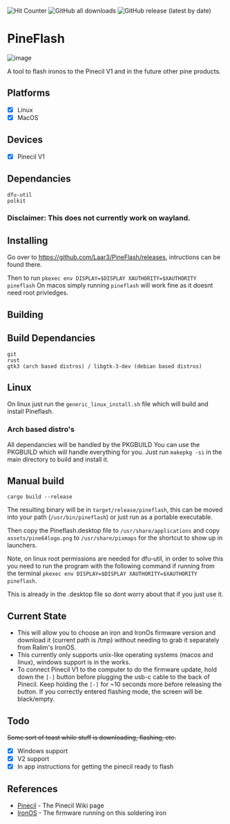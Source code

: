 ![Hit Counter](https://img.shields.io/endpoint?color=blue&style=flat-square&url=https%3A%2F%2Fhits.dwyl.com%2Fspagett1%2Fpineflash.json)
![GitHub all downloads](https://img.shields.io/github/downloads/spagett1/pineflash/total?color=blue&style=flat-square)
![GitHub release (latest by date)](https://img.shields.io/github/v/release/spagett1/pineflash?style=flat-square)

# PineFlash
![image](https://user-images.githubusercontent.com/77225642/192753666-1a0e2bf4-b5ec-4e35-ba31-aae9043e04b9.png)

A tool to flash ironos to the Pinecil V1 and in the future other pine products.

## Platforms
- [x] Linux
- [x] MacOS

## Devices
- [x] Pinecil V1

## Dependancies
```
dfu-util
polkit
```

### Disclaimer: This does not currently work on wayland.
## Installing
Go over to https://github.com/Laar3/PineFlash/releases, intructions can be found there.

Then to run 
`pkexec env DISPLAY=$DISPLAY XAUTHORITY=$XAUTHORITY pineflash`
On macos simply running `pineflash` will work fine as it doesnt need root privledges. 

## Building
## Build Dependancies
```
git
rust
gtk3 (arch based distros) / libgtk-3-dev (debian based distros)
```

## Linux
On linux just run the `generic_linux_install.sh` file which will build and install Pineflash.

### Arch based distro's
All dependancies will be handled by the PKGBUILD
You can use the PKGBUILD which will handle everything for you.
Just run `makepkg -si` in the main directory to build and install it.


## Manual build
```
cargo build --release
```
The resulting binary will be in `target/release/pineflash`, this can be moved into your path (`/usr/bin/pineflash`) or just run as a portable executable.

Then copy the Pineflash.desktop file to `/usr/share/applications` and copy `assets/pine64logo.png` to `/usr/share/pixmaps` for the shortcut to show up in launchers.

Note, on linux root permissions are needed for dfu-util, in order to solve this you need to run the program with the following command if running from the terminal `pkexec env DISPLAY=$DISPLAY XAUTHORITY=$XAUTHORITY pineflash`.

This is already in the .desktop file so dont worry about that if you just use it.


## Current State
* This will allow you to choose an iron and IronOs firmware version and download it (current path is /tmp) without needing to grab it separately from Ralim's IronOS.
* This currently only supports unix-like operating systems (macos and linux), windows support is in the works.
* To connect Pinecil V1 to the computer to do the firmware update, hold down the `[-]` button before plugging the usb-c cable to the back of Pinecil. Keep holding the `[-]` for ~10 seconds more before releasing the button. If you correctly entered flashing mode, the screen will be black/empty.

 

## Todo

~~Some sort of toast while stuff is downloading, flashing, etc.~~

- [x] Windows support
- [x] V2 support 
- [x] In app instructions for getting the pinecil ready to flash

## References

- [Pinecil](https://wiki.pine64.org/wiki/Pinecil) - The Pinecil Wiki page
- [IronOS](https://github.com/Ralim/IronOS) - The firmware running on this soldering iron

